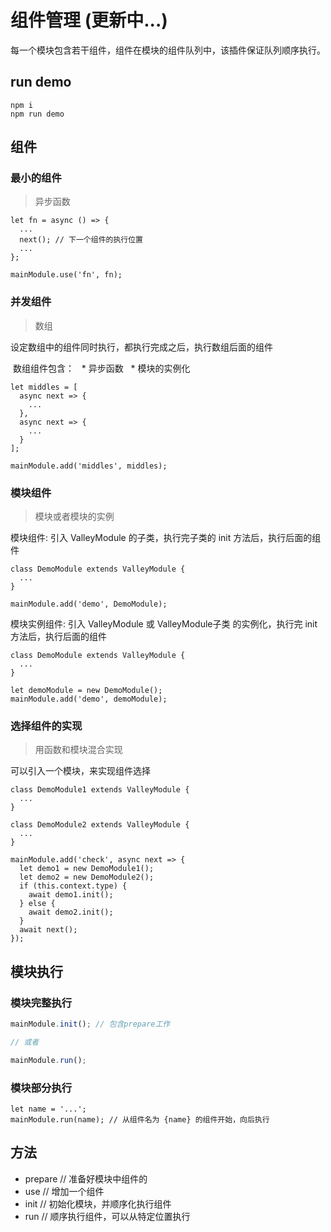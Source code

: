 # 组件管理 (更新中...)

每一个模块包含若干组件，组件在模块的组件队列中，该插件保证队列顺序执行。

## run demo

```
npm i
npm run demo
```

## 组件

### 最小的组件
> 异步函数

```
let fn = async () => {
  ...
  next(); // 下一个组件的执行位置
  ...
};

mainModule.use('fn', fn);
```

### 并发组件
> 数组

设定数组中的组件同时执行，都执行完成之后，执行数组后面的组件

  数组组件包含：
    * 异步函数
    * 模块的实例化

```
let middles = [
  async next => {
    ...
  },
  async next => {
    ...
  }
];

mainModule.add('middles', middles);
```

### 模块组件
> 模块或者模块的实例

模块组件: 引入 ValleyModule 的子类，执行完子类的 init 方法后，执行后面的组件

```
class DemoModule extends ValleyModule {
  ...
}

mainModule.add('demo', DemoModule);
```

模块实例组件: 引入 ValleyModule 或 ValleyModule子类 的实例化，执行完 init 方法后，执行后面的组件

```
class DemoModule extends ValleyModule {
  ...
}

let demoModule = new DemoModule();
mainModule.add('demo', demoModule);
```

### 选择组件的实现
> 用函数和模块混合实现

可以引入一个模块，来实现组件选择

```
class DemoModule1 extends ValleyModule {
  ...
}

class DemoModule2 extends ValleyModule {
  ...
}

mainModule.add('check', async next => {
  let demo1 = new DemoModule1();
  let demo2 = new DemoModule2();
  if (this.context.type) {
    await demo1.init();
  } else {
    await demo2.init();
  }
  await next();
});
```

## 模块执行

### 模块完整执行
```javascript 
mainModule.init(); // 包含prepare工作

// 或者

mainModule.run();
```
### 模块部分执行

```jvascript
let name = '...';
mainModule.run(name); // 从组件名为 {name} 的组件开始，向后执行
```

## 方法

* prepare // 准备好模块中组件的
* use // 增加一个组件
* init // 初始化模块，并顺序化执行组件
* run // 顺序执行组件，可以从特定位置执行
